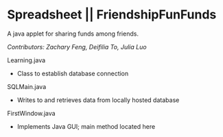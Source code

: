 # Spreadsheet || FriendshipFunFunds
A java applet for sharing funds among friends.

<i> Contributors: Zachary Feng, Deifilia To, Julia Luo </i>


Learning.java
- Class to establish database connection

SQLMain.java
- Writes to and retrieves data from locally hosted database

FirstWindow.java
- Implements Java GUI; main method located here
